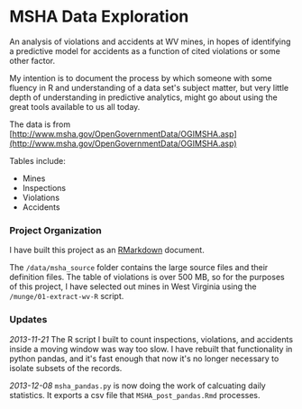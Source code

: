 # MSHA Data Exploration

An analysis of violations and accidents at WV mines, in hopes of identifying a predictive model for accidents as a function of cited violations or some other factor.

My intention is to document the process by which someone with some fluency in R and understanding of a data set's subject matter, but very little depth of understanding in predictive analytics, might go about using the great tools available to us all today.

The data is from [http://www.msha.gov/OpenGovernmentData/OGIMSHA.asp](http://www.msha.gov/OpenGovernmentData/OGIMSHA.asp)

Tables include:

* Mines
* Inspections
* Violations
* Accidents

### Project Organization

I have built this project as an [RMarkdown](http://www.rstudio.com/ide/docs/r_markdown) document. 

The `/data/msha_source` folder contains the large source files and their definition files. The table of violations is over 500 MB, so for the purposes of this project, I have selected out mines in West Virginia using the `/munge/01-extract-wv-R` script.  

### Updates

*2013-11-21*
The R script I built to count inspections, violations, and accidents inside a moving window was way too slow. I have rebuilt that functionality in python pandas, and it's fast enough that now it's no longer necessary to isolate subsets of the records. 

*2013-12-08*
`msha_pandas.py` is now doing the work of calcuating daily statistics. It exports a csv file that `MSHA_post_pandas.Rmd` processes.


